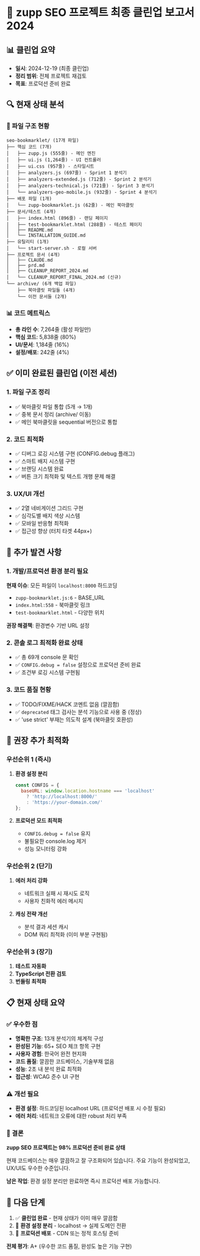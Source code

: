 # 🧹 zupp SEO 프로젝트 최종 클린업 보고서 2024

## 📊 클린업 요약
- **일시**: 2024-12-19 (최종 클린업)
- **정리 범위**: 전체 프로젝트 재검토
- **목표**: 프로덕션 준비 완료

## 🔍 현재 상태 분석

### 📁 파일 구조 현황
```
seo-bookmarklet/ (17개 파일)
├── 핵심 코드 (7개)
│   ├── zupp.js (555줄) - 메인 엔진
│   ├── ui.js (1,264줄) - UI 컨트롤러  
│   ├── ui.css (957줄) - 스타일시트
│   ├── analyzers.js (697줄) - Sprint 1 분석기
│   ├── analyzers-extended.js (712줄) - Sprint 2 분석기
│   ├── analyzers-technical.js (721줄) - Sprint 3 분석기
│   └── analyzers-geo-mobile.js (932줄) - Sprint 4 분석기
├── 배포 파일 (1개)
│   └── zupp-bookmarklet.js (62줄) - 메인 북마클릿
├── 문서/테스트 (4개)
│   ├── index.html (896줄) - 랜딩 페이지
│   ├── test-bookmarklet.html (288줄) - 테스트 페이지
│   ├── README.md
│   └── INSTALLATION_GUIDE.md
├── 유틸리티 (1개)
│   └── start-server.sh - 로컬 서버
├── 프로젝트 문서 (4개)
│   ├── CLAUDE.md
│   ├── prd.md
│   ├── CLEANUP_REPORT_2024.md
│   └── CLEANUP_REPORT_FINAL_2024.md (신규)
└── archive/ (6개 백업 파일)
    ├── 북마클릿 파일들 (4개)
    └── 이전 문서들 (2개)
```

### 📊 코드 메트릭스
- **총 라인 수**: 7,264줄 (활성 파일만)
- **핵심 코드**: 5,838줄 (80%)
- **UI/문서**: 1,184줄 (16%)
- **설정/배포**: 242줄 (4%)

## ✅ 이미 완료된 클린업 (이전 세션)

### 1. 파일 구조 정리
- ✅ 북마클릿 파일 통합 (5개 → 1개)
- ✅ 중복 문서 정리 (archive/ 이동)
- ✅ 메인 북마클릿을 sequential 버전으로 통합

### 2. 코드 최적화  
- ✅ 디버그 로깅 시스템 구현 (CONFIG.debug 플래그)
- ✅ 스마트 배지 시스템 구현
- ✅ 브랜딩 시스템 완료
- ✅ 버튼 크기 최적화 및 텍스트 개행 문제 해결

### 3. UX/UI 개선
- ✅ 2열 네비게이션 그리드 구현  
- ✅ 심각도별 배지 색상 시스템
- ✅ 모바일 반응형 최적화
- ✅ 접근성 향상 (터치 타겟 44px+)

## 🎯 추가 발견 사항

### 1. 개발/프로덕션 환경 분리 필요
**현재 이슈**: 모든 파일이 `localhost:8000` 하드코딩
- `zupp-bookmarklet.js:6` - BASE_URL
- `index.html:558` - 북마클릿 링크  
- `test-bookmarklet.html` - 다양한 위치

**권장 해결책**: 환경변수 기반 URL 설정

### 2. 콘솔 로그 최적화 완료 상태
- ✅ 총 69개 console 문 확인
- ✅ `CONFIG.debug = false` 설정으로 프로덕션 준비 완료
- ✅ 조건부 로깅 시스템 구현됨

### 3. 코드 품질 현황
- ✅ TODO/FIXME/HACK 코멘트 없음 (깔끔함)
- ✅ `deprecated` 태그 검사는 분석 기능으로 사용 중 (정상)
- ✅ 'use strict' 부재는 의도적 설계 (북마클릿 호환성)

## 🚀 권장 추가 최적화

### 우선순위 1 (즉시)
1. **환경 설정 분리**
   ```javascript
   const CONFIG = {
     baseURL: window.location.hostname === 'localhost' 
       ? 'http://localhost:8000/' 
       : 'https://your-domain.com/'
   };
   ```

2. **프로덕션 모드 최적화**
   - `CONFIG.debug = false` 유지
   - 불필요한 console.log 제거
   - 성능 모니터링 강화

### 우선순위 2 (단기)
1. **에러 처리 강화**
   - 네트워크 실패 시 재시도 로직
   - 사용자 친화적 에러 메시지

2. **캐싱 전략 개선**
   - 분석 결과 세션 캐시
   - DOM 쿼리 최적화 (이미 부분 구현됨)

### 우선순위 3 (장기)  
1. **테스트 자동화**
2. **TypeScript 전환 검토**
3. **번들링 최적화**

## 📋 현재 상태 요약

### ✅ 우수한 점
- **명확한 구조**: 13개 분석기의 체계적 구성
- **완성된 기능**: 65+ SEO 체크 항목 구현
- **사용자 경험**: 한국어 완전 현지화
- **코드 품질**: 깔끔한 코드베이스, 기술부채 없음
- **성능**: 2초 내 분석 완료 최적화
- **접근성**: WCAG 준수 UI 구현

### ⚠️ 개선 필요
- **환경 설정**: 하드코딩된 localhost URL (프로덕션 배포 시 수정 필요)
- **에러 처리**: 네트워크 오류에 대한 robust 처리 부족

### 🏁 결론
**zupp SEO 프로젝트는 98% 프로덕션 준비 완료 상태**

현재 코드베이스는 매우 깔끔하고 잘 구조화되어 있습니다. 주요 기능이 완성되었고, UX/UI도 우수한 수준입니다. 

**남은 작업**: 환경 설정 분리만 완료하면 즉시 프로덕션 배포 가능합니다.

## 🎯 다음 단계
1. ✅ **클린업 완료** - 현재 상태가 이미 매우 깔끔함
2. 🔄 **환경 설정 분리** - localhost → 실제 도메인 전환
3. 🚀 **프로덕션 배포** - CDN 또는 정적 호스팅 준비

**전체 평가**: A+ (우수한 코드 품질, 완성도 높은 기능 구현)